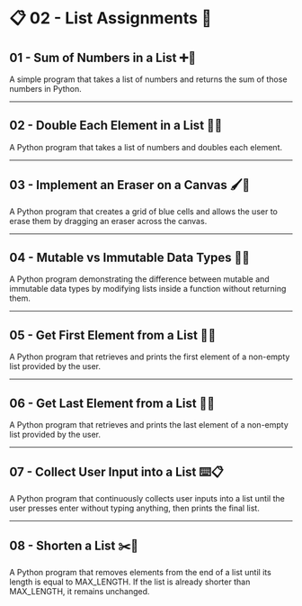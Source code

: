 # 📋 02 - List Assignments 📝

## 01 - Sum of Numbers in a List ➕🔢
A simple program that takes a list of numbers and returns the sum of those numbers in Python.

---

## 02 - Double Each Element in a List 🔄🔢  
A Python program that takes a list of numbers and doubles each element.   

---

## 03 - Implement an Eraser on a Canvas 🖌️🧽
A Python program that creates a grid of blue cells and allows the user to erase them by dragging an eraser across the canvas.

---

## 04 - Mutable vs Immutable Data Types 🔄📌
A Python program demonstrating the difference between mutable and immutable data types by modifying lists inside a function without returning them.

---

## 05 - Get First Element from a List 🔢🔝
A Python program that retrieves and prints the first element of a non-empty list provided by the user.

---

## 06 - Get Last Element from a List 🔢🔚
A Python program that retrieves and prints the last element of a non-empty list provided by the user.

---

## 07 - Collect User Input into a List ⌨️📋
A Python program that continuously collects user inputs into a list until the user presses enter without typing anything, then prints the final list.

---

## 08 - Shorten a List ✂️📏
A Python program that removes elements from the end of a list until its length is equal to MAX_LENGTH. If the list is already shorter than MAX_LENGTH, it remains unchanged.
